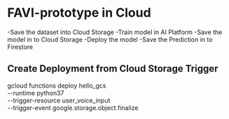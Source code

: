 # FAVI-prototype in Cloud

-Save the dataset into Cloud Storage
-Train model in AI Platform
-Save the model in to Cloud Storage
-Deploy the model
-Save the Prediction in to Firestore

## Create Deployment from Cloud Storage Trigger

gcloud functions deploy hello_gcs \
--runtime python37 \
--trigger-resource user_voice_input \
--trigger-event google.storage.object.finalize
